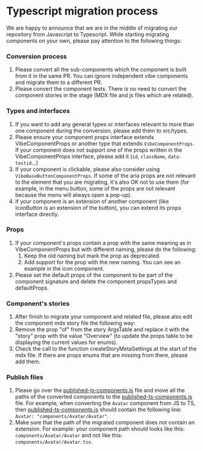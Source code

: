 # Typescript migration process
We are happy to announce that we are in the middle of migrating our repository from Javascript to Typescript.
While starting migrating components on your own, please pay attention to the following things:

### Conversion process
1. Please convert all the sub-components which the component is built from it in the same PR. You can ignore independent vibe components and migrate them to a different PR.
2. Please convert the component tests. There is no need to convert the component stories in the stage (MDX file and js files which are related).

### Types and interfaces
1. If you want to add any general types or interfaces relevant to more than one component during the conversion, please add them to src/types.
2. Please ensure your component props interface extends VibeComponentProps or another type that extends `VibeComponentProps`. If your component does not support one of the props written in the VibeComponentProps interface, please add it (`id`, `className`, `data-testid`…)
3. If your component is clickable, please also consider using `VibeBaseButtonComponentProps`. If some of the aria props are not relevant to the element that you are migrating, it's also OK not to use them (for example, in the menu button, some of the props are not relevant because the menu will always open a pop-up).
4. If your component is an extension of another component (like IconButton is an extension of the button), you can extend its props interface directly.

### Props
1. If your component's props contain a prop with the same meaning as in VibeComponentProps but with different naming, please do the following:
   1. Keep the old naming but mark the prop as deprecated.
   2. Add support for the prop with the new naming. You can see an example in the icon component.
2. Please set the default props of the component to be part of the component signature and delete the component propsTypes and defaultProps. 

### Component's stories
1. After finish to migrate your component and related file, please also edit the component mdx story file the following way:
2. Remove the prop "of" from the story ArgsTable and replace it with the "story" prop with the value "Overview" (to update the props table to be displaying the current values for enums). 
3. Check the call to the function createStoryMetaSettings at the start of the mdx file. If there are props enums that are missing from there, please add them.

### Publish files
1. Please go over the [published-js-components.js](./webpack/published-js-components.js) file and move all the paths of the converted components to the [published-ts-components.js](./webpack/published-ts-components.js) file.
   For example, when converting the `Avatar` component from JS to TS, then [published-ts-components.js](./webpack/published-ts-components.js) should contain the following line: `Avatar: "components/Avatar/Avatar"`.
2. Make sure that the path of the migrated component does not contain an extension. For example: your component path should looks like this: `components/Avatar/Avatar` and not like this: `components/Avatar/Avatar.tsx`.